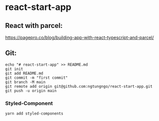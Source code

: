 # react-start-app
## React with parcel:
https://pagepro.co/blog/building-app-with-react-typescript-and-parcel/
## Git:
```
echo "# react-start-app" >> README.md
git init
git add README.md
git commit -m "first commit"
git branch -M main
git remote add origin git@github.com:ngtungngo/react-start-app.git
git push -u origin main
```
### Styled-Component
```
yarn add styled-components
```